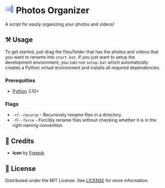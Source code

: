 <h1>
    <img src="icon.png" style="height: 1em"/>
    <span>Photos Organizer</span>
</h1>

A script for easily organizing your photos and videos!

## ⚒️ Usage

To get started, just drag the files/folder that has the photos and videos that you want to rename into `start.bat`. If you just want to setup the development environment, you can run `setup.bat` which automatically creates a Python virtual environment and installs all required dependencies.

### Prerequities

- [Python](https://python.org) 3.10+

### Flags

- `-r`/`--recurse` - Recursively rename files in a directory.
- `-f`/`--force` - Forcibly rename files without checking whether it is in the right naming convention.

## 💖 Credits

- **Icon** by [Freepik](https://flaticon.com/free-icon/rename_5136887)

## 📜 License

Distributed under the MIT License. See [LICENSE](LICENSE) for more information.